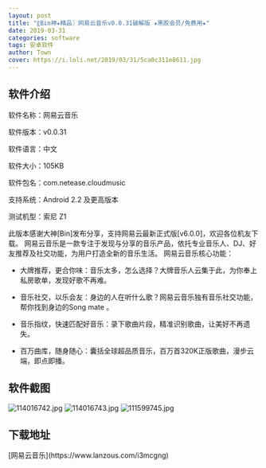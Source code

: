 ```yaml
---
layout: post
title: "〖Bin神★精品〗网易云音乐v0.0.31破解版 ★黑胶会员/免费用★"
date: 2019-03-31
categories: software
tags: 安卓软件
author: Town
cover: https://i.loli.net/2019/03/31/5ca0c311e8611.jpg
---
```


## 软件介绍

软件名称：网易云音乐

软件版本：v0.0.31

软件语言：中文

软件大小：105KB

软件包名：com.netease.cloudmusic

支持系统：Android 2.2 及更高版本

测试机型：索尼 Z1

此版本感谢大神[Bin]发布分享，支持网易云最新正式版[v6.0.0]，欢迎各位机友下载。
网易云音乐是一款专注于发现与分享的音乐产品，依托专业音乐人、DJ、好友推荐及社交功能，为用户打造全新的音乐生活。
网易云音乐核心功能：

* 大牌推荐，更合你味：音乐太多，怎么选择？大牌音乐人云集于此，为你奉上私房歌单，发现好歌不再难。

* 音乐社交，以乐会友：身边的人在听什么歌？网易云音乐独有音乐社交功能，帮你找到身边的Song mate 。

* 音乐指纹，快速匹配好音乐：录下歌曲片段，精准识别歌曲，让美好不再遗失。

* 百万曲库，随身随心：囊括全球超品质音乐，百万首320K正版歌曲，漫步云端，即点即播。

## 软件截图

![114016742.jpg](https://i.loli.net/2019/03/31/5ca0c311e8611.jpg)
![114016743.jpg](https://i.loli.net/2019/03/31/5ca0c311f11e2.jpg)
![111599745.jpg](https://i.loli.net/2019/03/31/5ca0c3122e320.jpg)

## 下载地址

<span id="psd">
[网易云音乐](https://www.lanzous.com/i3mcgng)  
</span>

